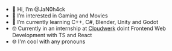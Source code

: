 - 👋 Hi, I’m @JaN0h4ck
- 👀 I’m interested in Gaming and Movies
- 🌱 I’m currently learning C++, C#, Blender, Unity and Godot
- 🤓 Currently in an internship at [Cloudwerk](https://github.com/Cloudwerk) doint Frontend Web Development with TS and React
- 🌐 I'm cool with any pronouns

<!---
JaN0h4ck/JaN0h4ck is a ✨ special ✨ repository because its `README.md` (this file) appears on your GitHub profile.
You can click the Preview link to take a look at your changes.
--->
